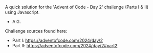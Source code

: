 A quick solution for the 'Advent of Code - Day 2' challenge (Parts I & II) using Javascript.
- A.G.

  
Challenge sources found here:
  - Part I: https://adventofcode.com/2024/day/2
  - Part II: https://adventofcode.com/2024/day/2#part2

